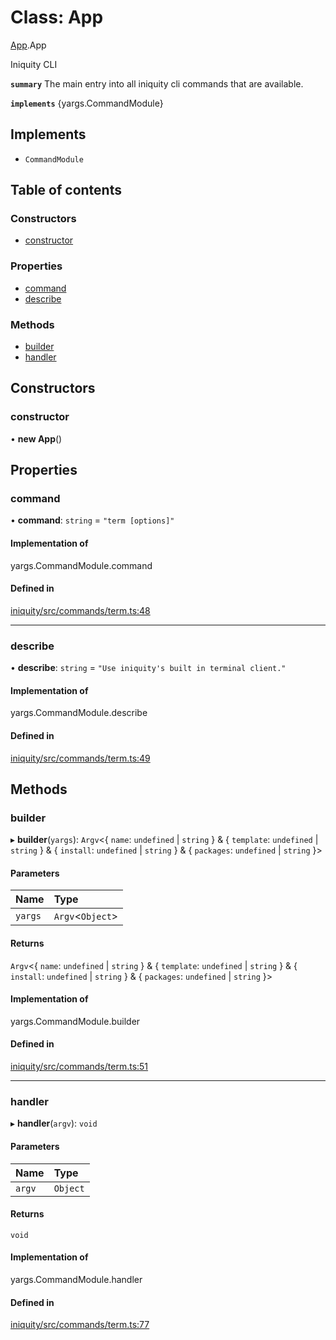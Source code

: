# Class: App

[App](../modules/App.md).App

Iniquity CLI

**`summary`** The main entry into all iniquity cli commands that are available.

**`implements`** {yargs.CommandModule}

## Implements

- `CommandModule`

## Table of contents

### Constructors

- [constructor](App.App-1.md#constructor)

### Properties

- [command](App.App-1.md#command)
- [describe](App.App-1.md#describe)

### Methods

- [builder](App.App-1.md#builder)
- [handler](App.App-1.md#handler)

## Constructors

### constructor

• **new App**()

## Properties

### command

• **command**: `string` = `"term [options]"`

#### Implementation of

yargs.CommandModule.command

#### Defined in

[iniquity/src/commands/term.ts:48](https://github.com/iniquitybbs/iniquity/blob/722e6ba/packages/iniquity/src/commands/term.ts#L48)

___

### describe

• **describe**: `string` = `"Use iniquity's built in terminal client."`

#### Implementation of

yargs.CommandModule.describe

#### Defined in

[iniquity/src/commands/term.ts:49](https://github.com/iniquitybbs/iniquity/blob/722e6ba/packages/iniquity/src/commands/term.ts#L49)

## Methods

### builder

▸ **builder**(`yargs`): `Argv`<{ `name`: `undefined` \| `string`  } & { `template`: `undefined` \| `string`  } & { `install`: `undefined` \| `string`  } & { `packages`: `undefined` \| `string`  }\>

#### Parameters

| Name | Type |
| :------ | :------ |
| `yargs` | `Argv`<`Object`\> |

#### Returns

`Argv`<{ `name`: `undefined` \| `string`  } & { `template`: `undefined` \| `string`  } & { `install`: `undefined` \| `string`  } & { `packages`: `undefined` \| `string`  }\>

#### Implementation of

yargs.CommandModule.builder

#### Defined in

[iniquity/src/commands/term.ts:51](https://github.com/iniquitybbs/iniquity/blob/722e6ba/packages/iniquity/src/commands/term.ts#L51)

___

### handler

▸ **handler**(`argv`): `void`

#### Parameters

| Name | Type |
| :------ | :------ |
| `argv` | `Object` |

#### Returns

`void`

#### Implementation of

yargs.CommandModule.handler

#### Defined in

[iniquity/src/commands/term.ts:77](https://github.com/iniquitybbs/iniquity/blob/722e6ba/packages/iniquity/src/commands/term.ts#L77)
